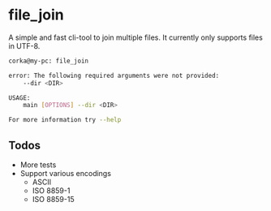 # file_join

A simple and fast cli-tool to join multiple files. It currently only supports files in UTF-8.

```bash
corka@my-pc: file_join

error: The following required arguments were not provided:
    --dir <DIR>

USAGE:
    main [OPTIONS] --dir <DIR>

For more information try --help
```

## Todos

- More tests
- Support various encodings
  - ASCII
  - ISO 8859-1
  - ISO 8859-15